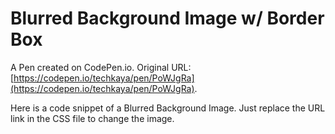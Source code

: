 # Blurred Background Image w/ Border Box

A Pen created on CodePen.io. Original URL: [https://codepen.io/techkaya/pen/PoWJgRa](https://codepen.io/techkaya/pen/PoWJgRa).

Here is a code snippet of a Blurred Background Image. Just replace the URL link in the CSS file to change the image.
